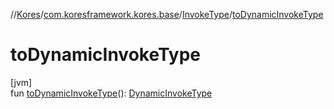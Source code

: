 //[Kores](../../../index.md)/[com.koresframework.kores.base](../index.md)/[InvokeType](index.md)/[toDynamicInvokeType](to-dynamic-invoke-type.md)

# toDynamicInvokeType

[jvm]\
fun [toDynamicInvokeType](to-dynamic-invoke-type.md)(): [DynamicInvokeType](../-dynamic-invoke-type/index.md)
